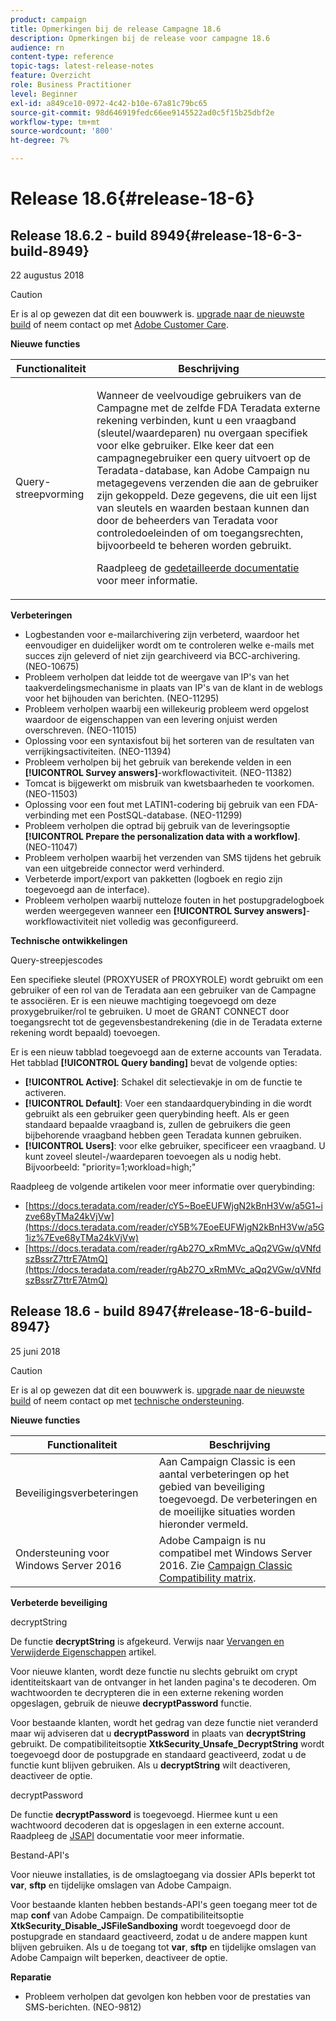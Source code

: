 ```yaml
---
product: campaign
title: Opmerkingen bij de release Campagne 18.6
description: Opmerkingen bij de release voor campagne 18.6
audience: rn
content-type: reference
topic-tags: latest-release-notes
feature: Overzicht
role: Business Practitioner
level: Beginner
exl-id: a849ce10-0972-4c42-b10e-67a81c79bc65
source-git-commit: 98d646919fedc66ee9145522ad0c5f15b25dbf2e
workflow-type: tm+mt
source-wordcount: '800'
ht-degree: 7%

---
```


# Release 18.6{#release-18-6}

## Release 18.6.2 - build 8949{#release-18-6-3-build-8949}

22 augustus 2018

>[!CAUTION]
>
>Er is al op gewezen dat dit een bouwwerk is. [upgrade naar de nieuwste build](../../production/using/build-upgrade.md) of neem contact op met [Adobe Customer Care](https://helpx.adobe.com/nl/enterprise/admin-guide.html/enterprise/using/support-for-experience-cloud.ug.html).

**Nieuwe functies**

<table> 
 <thead> 
  <tr> 
   <th> Functionaliteit<br /> </th> 
   <th> Beschrijving<br /> </th> 
  </tr> 
 </thead> 
 <tbody> 
  <tr> 
   <td> Query-streepvorming<br /> </td> 
   <td> <p>Wanneer de veelvoudige gebruikers van de Campagne met de zelfde FDA Teradata externe rekening verbinden, kunt u een vraagband (sleutel/waardeparen) nu overgaan specifiek voor elke gebruiker. Elke keer dat een campagnegebruiker een query uitvoert op de Teradata-database, kan Adobe Campaign nu metagegevens verzenden die aan de gebruiker zijn gekoppeld. Deze gegevens, die uit een lijst van sleutels en waarden bestaan kunnen dan door de beheerders van Teradata voor controledoeleinden of om toegangsrechten, bijvoorbeeld te beheren worden gebruikt.</p><p>Raadpleeg de <a href="../../installation/using/external-accounts.md">gedetailleerde documentatie</a> voor meer informatie.</p> </td>
  </tr> 
 </tbody> 
</table>

**Verbeteringen**

* Logbestanden voor e-mailarchivering zijn verbeterd, waardoor het eenvoudiger en duidelijker wordt om te controleren welke e-mails met succes zijn geleverd of niet zijn gearchiveerd via BCC-archivering. (NEO-10675)
* Probleem verholpen dat leidde tot de weergave van IP&#39;s van het taakverdelingsmechanisme in plaats van IP&#39;s van de klant in de weblogs voor het bijhouden van berichten. (NEO-11295)
* Probleem verholpen waarbij een willekeurig probleem werd opgelost waardoor de eigenschappen van een levering onjuist werden overschreven. (NEO-11015)
* Oplossing voor een syntaxisfout bij het sorteren van de resultaten van verrijkingsactiviteiten. (NEO-11394)
* Probleem verholpen bij het gebruik van berekende velden in een **[!UICONTROL Survey answers]**-workflowactiviteit. (NEO-11382)
* Tomcat is bijgewerkt om misbruik van kwetsbaarheden te voorkomen. (NEO-11503)
* Oplossing voor een fout met LATIN1-codering bij gebruik van een FDA-verbinding met een PostSQL-database. (NEO-11299)
* Probleem verholpen die optrad bij gebruik van de leveringsoptie **[!UICONTROL Prepare the personalization data with a workflow]**. (NEO-11047)
* Probleem verholpen waarbij het verzenden van SMS tijdens het gebruik van een uitgebreide connector werd verhinderd.
* Verbeterde import/export van pakketten (logboek en regio zijn toegevoegd aan de interface).
* Probleem verholpen waarbij nutteloze fouten in het postupgradelogboek werden weergegeven wanneer een **[!UICONTROL Survey answers]**-workflowactiviteit niet volledig was geconfigureerd.

**Technische ontwikkelingen**

Query-streepjescodes

Een specifieke sleutel (PROXYUSER of PROXYROLE) wordt gebruikt om een gebruiker of een rol van de Teradata aan een gebruiker van de Campagne te associëren. Er is een nieuwe machtiging toegevoegd om deze proxygebruiker/rol te gebruiken. U moet de GRANT CONNECT door toegangsrecht tot de gegevensbestandrekening (die in de Teradata externe rekening wordt bepaald) toevoegen.

Er is een nieuw tabblad toegevoegd aan de externe accounts van Teradata. Het tabblad **[!UICONTROL Query banding]** bevat de volgende opties:

* **[!UICONTROL Active]**: Schakel dit selectievakje in om de functie te activeren.
* **[!UICONTROL Default]**: Voer een standaardquerybinding in die wordt gebruikt als een gebruiker geen querybinding heeft. Als er geen standaard bepaalde vraagband is, zullen de gebruikers die geen bijbehorende vraagband hebben geen Teradata kunnen gebruiken.
* **[!UICONTROL Users]**: voor elke gebruiker, specificeer een vraagband. U kunt zoveel sleutel-/waardeparen toevoegen als u nodig hebt. Bijvoorbeeld: &quot;priority=1;workload=high;&quot;

Raadpleeg de volgende artikelen voor meer informatie over querybinding:

* [https://docs.teradata.com/reader/cY5~BoeEUFWjgN2kBnH3Vw/a5G1~izve68yTMa24kVjVw](https://docs.teradata.com/reader/cY5B%7EoeEUFWjgN2kBnH3Vw/a5G1iz%7Eve68yTMa24kVjVw)
* [https://docs.teradata.com/reader/rgAb27O_xRmMVc_aQq2VGw/qVNfdszBssrZ7ttrE7AtmQ](https://docs.teradata.com/reader/rgAb27O_xRmMVc_aQq2VGw/qVNfdszBssrZ7ttrE7AtmQ)

## Release 18.6 - build 8947{#release-18-6-build-8947}

25 juni 2018

>[!CAUTION]
>
>Er is al op gewezen dat dit een bouwwerk is. [upgrade naar de nieuwste build](../../production/using/build-upgrade.md) of neem contact op met [technische ondersteuning](https://helpx.adobe.com/enterprise/admin-guide.html/enterprise/using/support-for-experience-cloud.ug.html).

**Nieuwe functies**

<table> 
 <thead> 
  <tr> 
   <th> Functionaliteit<br /> </th> 
   <th> Beschrijving<br /> </th> 
  </tr> 
 </thead> 
 <tbody> 
  <tr> 
   <td> Beveiligingsverbeteringen<br /> </td> 
   <td> Aan Campaign Classic is een aantal verbeteringen op het gebied van beveiliging toegevoegd. De verbeteringen en de moeilijke situaties worden hieronder vermeld.<br /> </td> 
  </tr> 
  <tr> 
   <td> Ondersteuning voor Windows Server 2016<br /> </td> 
   <td> Adobe Campaign is nu compatibel met Windows Server 2016. Zie <a href="https://helpx.adobe.com/campaign/kb/compatibility-matrix.html">Campaign Classic Compatibility matrix</a>.<br /> </td> 
  </tr> 
 </tbody> 
</table>

**Verbeterde beveiliging**

decryptString

De functie **decryptString** is afgekeurd. Verwijs naar [Vervangen en Verwijderde Eigenschappen](https://helpx.adobe.com/nl/campaign/kb/deprecated-and-removed-features.html) artikel.

Voor nieuwe klanten, wordt deze functie nu slechts gebruikt om crypt identiteitskaart van de ontvanger in het landen pagina&#39;s te decoderen. Om wachtwoorden te decrypteren die in een externe rekening worden opgeslagen, gebruik de nieuwe **decryptPassword** functie.

Voor bestaande klanten, wordt het gedrag van deze functie niet veranderd maar wij adviseren dat u **decryptPassword** in plaats van **decryptString** gebruikt. De compatibiliteitsoptie **XtkSecurity_Unsafe_DecryptString** wordt toegevoegd door de postupgrade en standaard geactiveerd, zodat u de functie kunt blijven gebruiken. Als u **decryptString** wilt deactiveren, deactiveer de optie.

decryptPassword

De functie **decryptPassword** is toegevoegd. Hiermee kunt u een wachtwoord decoderen dat is opgeslagen in een externe account. Raadpleeg de [JSAPI](https://helpx.adobe.com/nl/campaign/kb/compatibility-matrix.html) documentatie voor meer informatie.

Bestand-API&#39;s

Voor nieuwe installaties, is de omslagtoegang via dossier APIs beperkt tot **var**, **sftp** en tijdelijke omslagen van Adobe Campaign.

Voor bestaande klanten hebben bestands-API&#39;s geen toegang meer tot de map **conf** van Adobe Campaign. De compatibiliteitsoptie **XtkSecurity_Disable_JSFileSandboxing** wordt toegevoegd door de postupgrade en standaard geactiveerd, zodat u de andere mappen kunt blijven gebruiken. Als u de toegang tot **var**, **sftp** en tijdelijke omslagen van Adobe Campaign wilt beperken, deactiveer de optie.

**Reparatie**

* Probleem verholpen dat gevolgen kon hebben voor de prestaties van SMS-berichten. (NEO-9812)
